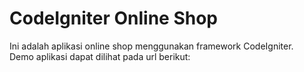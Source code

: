 # CodeIgniter Online Shop

Ini adalah aplikasi online shop menggunakan framework CodeIgniter.
<br>
Demo aplikasi dapat dilihat pada url berikut: